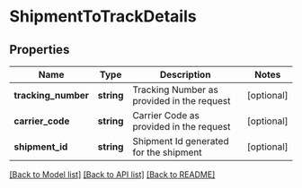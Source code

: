 # ShipmentToTrackDetails

## Properties
Name | Type | Description | Notes
------------ | ------------- | ------------- | -------------
**tracking_number** | **string** | Tracking Number as provided in the request | [optional] 
**carrier_code** | **string** | Carrier Code as provided in the request | [optional] 
**shipment_id** | **string** | Shipment Id generated for the shipment | [optional] 

[[Back to Model list]](../../README.md#documentation-for-models) [[Back to API list]](../../README.md#documentation-for-api-endpoints) [[Back to README]](../../README.md)

